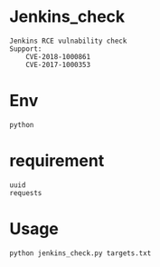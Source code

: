 # Jenkins_check
    Jenkins RCE vulnability check
    Support:
        CVE-2018-1000861
        CVE-2017-1000353

# Env
    python

# requirement 
    uuid
    requests

# Usage
    python jenkins_check.py targets.txt
